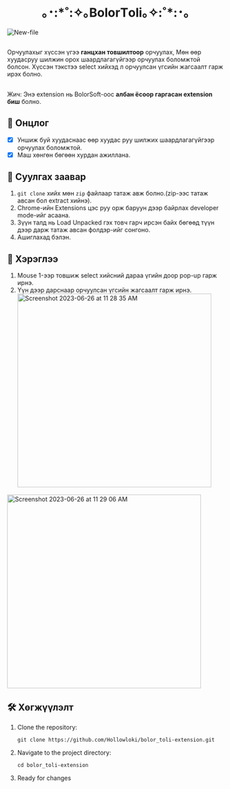 <h1 align="center">｡･:*˚:✧｡BolorТoli｡✧:˚*:･｡</h1>

![New-file](https://github.com/your-moon/BolorToli/assets/104183502/3366614c-63ed-4d10-8f2e-2c5346c8344c)

##

Oрчуулахыг хүссэн үгээ **ганцхан товшилтоор** орчуулах, Мөн өөр хуудасруу шилжин орох шаардлагагүйгээр орчуулах боломжтой болсон. Хүссэн тэкстээ select хийхэд л орчуулсан үгсийн жагсаалт гарж ирэх болно.

##

Жич: Энэ extension нь BolorSoft-oос **албан ёсоор гаргасан extension биш** болно.

## 🌟 Онцлог

- [x] Уншиж буй хуудаснаас өөр хуудас руу шилжих шаардлагагүйгээр орчуулах боломжтой.
- [x] Маш хөнгөн бөгөөн хурдан ажиллана.

## 🚀 Суулгах заавар

1. `git clone` хийх мөн `zip` файлаар татаж авж болно.(zip-ээс татаж авсан бол extract хийнэ).
2. Chrome-ийн Extensions цэс руу орж баруун дээр байрлах developer mode-ийг асаана.
3. Зүүн талд нь Load Unpacked гэх товч гарч ирсэн байх бөгөөд түүн дээр дарж татаж авсан фолдэр-ийг сонгоно.
4. Ашиглахад бэлэн.

## 📙 Хэрэглээ

1. Mouse 1-ээр товшиж select хийсний дараа үгийн доор pop-up гарж ирнэ.
2. Үүн дээр дарснаар орчуулсан үгсийн жагсаалт гарж ирнэ.
   <img width="450" alt="Screenshot 2023-06-26 at 11 28 35 AM" src="https://github.com/Hollowloki/bolor_toli-extension/assets/104183502/b3fd3b2b-c3e9-4f8f-a08f-85fe15b481ab">

<img width="450" alt="Screenshot 2023-06-26 at 11 29 06 AM" src="https://github.com/Hollowloki/bolor_toli-extension/assets/104183502/b7eaba26-67dc-4ac6-8766-55c64bbc8154">

## 🛠️ Хөгжүүлэлт

1. Clone the repository:

   ```
   git clone https://github.com/Hollowloki/bolor_toli-extension.git
   ```

2. Navigate to the project directory:

   ```
   cd bolor_toli-extension
   ```

3. Ready for changes
